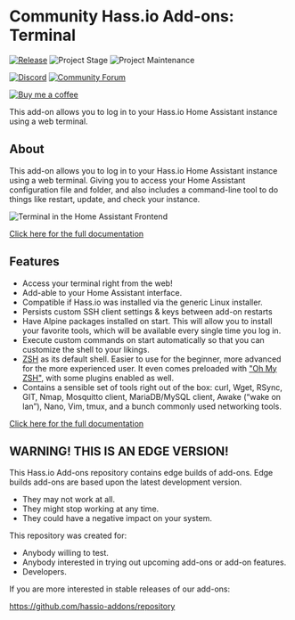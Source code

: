 # Community Hass.io Add-ons: Terminal

[![Release][release-shield]][release] ![Project Stage][project-stage-shield] ![Project Maintenance][maintenance-shield]

[![Discord][discord-shield]][discord] [![Community Forum][forum-shield]][forum]

[![Buy me a coffee][buymeacoffee-shield]][buymeacoffee]

This add-on allows you to log in to your Hass.io Home Assistant instance using
a web terminal.

## About

This add-on allows you to log in to your Hass.io Home Assistant instance using
a web terminal. Giving you to access your Home Assistant configuration file and
folder, and also includes a command-line tool to do things like restart,
update, and check your instance.

![Terminal in the Home Assistant Frontend][screenshot]

[Click here for the full documentation][docs]

## Features

- Access your terminal right from the web!
- Add-able to your Home Assistant interface.
- Compatible if Hass.io was installed via the generic Linux installer.
- Persists custom SSH client settings & keys between add-on restarts
- Have Alpine packages installed on start. This will allow you to install your
  favorite tools, which will be available every single time you log in.
- Execute custom commands on start automatically so that you can customize the
  shell to your likings.
- [ZSH][zsh] as its default shell. Easier to use for the beginner, more advanced
  for the more experienced user. It even comes preloaded with
  ["Oh My ZSH"][ohmyzsh], with some plugins enabled as well.
- Contains a sensible set of tools right out of the box: curl, Wget, RSync, GIT,
  Nmap, Mosquitto client, MariaDB/MySQL client, Awake (“wake on lan”), Nano,
  Vim, tmux, and a bunch commonly used networking tools.

[Click here for the full documentation][docs]

## WARNING! THIS IS AN EDGE VERSION!

This Hass.io Add-ons repository contains edge builds of add-ons. Edge builds
add-ons are based upon the latest development version.

- They may not work at all.
- They might stop working at any time.
- They could have a negative impact on your system.

This repository was created for:

- Anybody willing to test.
- Anybody interested in trying out upcoming add-ons or add-on features.
- Developers.

If you are more interested in stable releases of our add-ons:

<https://github.com/hassio-addons/repository>

[buymeacoffee-shield]: https://www.buymeacoffee.com/assets/img/guidelines/download-assets-sm-2.svg
[buymeacoffee]: https://www.buymeacoffee.com/frenck
[discord-shield]: https://img.shields.io/discord/330944238910963714.svg
[discord]: https://discord.gg/c5DvZ4e
[docs]: https://github.com/hassio-addons/addon-terminal/blob/57aee37/README.md
[forum-shield]: https://img.shields.io/badge/community-forum-brightgreen.svg
[forum]: https://community.home-assistant.io/t/community-hass-io-add-on-terminal/33814?u=frenck
[hass-ssh]: https://home-assistant.io/addons/ssh/
[maintenance-shield]: https://img.shields.io/maintenance/yes/2018.svg
[ohmyzsh]: http://ohmyz.sh/
[project-stage-shield]: https://img.shields.io/badge/project%20stage-production%20ready-brightgreen.svg
[release-shield]: https://img.shields.io/badge/version-57aee37-blue.svg
[release]: https://github.com/hassio-addons/addon-terminal/tree/57aee37
[screenshot]: https://github.com/hassio-addons/addon-terminal/raw/master/images/screenshot.png
[zsh]: https://en.wikipedia.org/wiki/Z_shell

